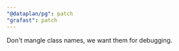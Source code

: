 ```yaml
---
"@dataplan/pg": patch
"grafast": patch
---
```


Don't mangle class names, we want them for debugging.
